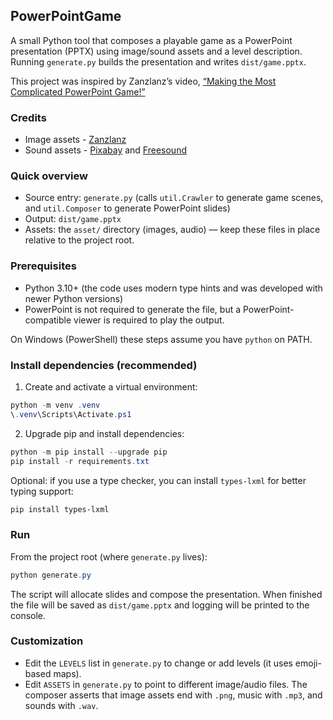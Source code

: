 ## PowerPointGame

A small Python tool that composes a playable game as a PowerPoint presentation (PPTX) using image/sound assets and a level description. Running `generate.py` builds the presentation and writes `dist/game.pptx`.

This project was inspired by Zanzlanz’s video, [“Making the Most Complicated PowerPoint Game!”](https://www.youtube.com/watch?v=SmYDGnwg4dA)

### Credits
- Image assets - [Zanzlanz](https://www.youtube.com/@zanzlanz)
- Sound assets - [Pixabay](https://pixabay.com/) and [Freesound](https://freesound.org/)

### Quick overview
- Source entry: `generate.py` (calls `util.Crawler` to generate game scenes, and `util.Composer` to generate PowerPoint slides)
- Output: `dist/game.pptx`
- Assets: the `asset/` directory (images, audio) — keep these files in place relative to the project root.

### Prerequisites
- Python 3.10+ (the code uses modern type hints and was developed with newer Python versions)
- PowerPoint is not required to generate the file, but a PowerPoint-compatible viewer is required to play the output.

On Windows (PowerShell) these steps assume you have `python` on PATH.

### Install dependencies (recommended)
1. Create and activate a virtual environment:

```powershell
python -m venv .venv
\.venv\Scripts\Activate.ps1
```

2. Upgrade pip and install dependencies:

```powershell
python -m pip install --upgrade pip
pip install -r requirements.txt
```

Optional: if you use a type checker, you can install `types-lxml` for better typing support:

```powershell
pip install types-lxml
```

### Run
From the project root (where `generate.py` lives):

```powershell
python generate.py
```

The script will allocate slides and compose the presentation. When finished the file will be saved as `dist/game.pptx` and logging will be printed to the console.

### Customization
- Edit the `LEVELS` list in `generate.py` to change or add levels (it uses emoji-based maps).
- Edit `ASSETS` in `generate.py` to point to different image/audio files. The composer asserts that image assets end with `.png`, music with `.mp3`, and sounds with `.wav`.
